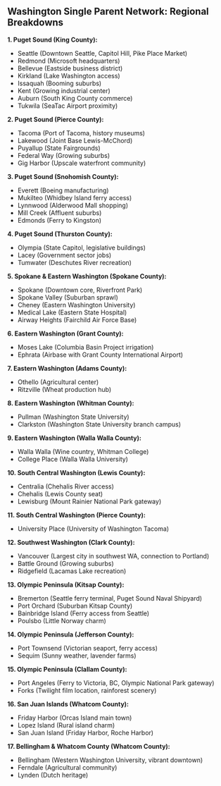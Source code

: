 ## Washington Single Parent Network: Regional Breakdowns

**1. Puget Sound (King County):**

- Seattle (Downtown Seattle, Capitol Hill, Pike Place Market)
- Redmond (Microsoft headquarters)
- Bellevue (Eastside business district)
- Kirkland (Lake Washington access)
- Issaquah (Booming suburbs)
- Kent (Growing industrial center)
- Auburn (South King County commerce)
- Tukwila (SeaTac Airport proximity)

**2. Puget Sound (Pierce County):**

- Tacoma (Port of Tacoma, history museums)
- Lakewood (Joint Base Lewis-McChord)
- Puyallup (State Fairgrounds)
- Federal Way (Growing suburbs)
- Gig Harbor (Upscale waterfront community)

**3. Puget Sound (Snohomish County):**

- Everett (Boeing manufacturing)
- Mukilteo (Whidbey Island ferry access)
- Lynnwood (Alderwood Mall shopping)
- Mill Creek (Affluent suburbs)
- Edmonds (Ferry to Kingston)

**4. Puget Sound (Thurston County):**

- Olympia (State Capitol, legislative buildings)
- Lacey (Government sector jobs)
- Tumwater (Deschutes River recreation)

**5. Spokane & Eastern Washington (Spokane County):**

- Spokane (Downtown core, Riverfront Park)
- Spokane Valley (Suburban sprawl)
- Cheney (Eastern Washington University)
- Medical Lake (Eastern State Hospital)
- Airway Heights (Fairchild Air Force Base)

**6. Eastern Washington (Grant County):**

- Moses Lake (Columbia Basin Project irrigation)
- Ephrata (Airbase with Grant County International Airport)

**7. Eastern Washington (Adams County):**

- Othello (Agricultural center)
- Ritzville (Wheat production hub)

**8. Eastern Washington (Whitman County):**

- Pullman (Washington State University)
- Clarkston (Washington State University branch campus)

**9. Eastern Washington (Walla Walla County):**

- Walla Walla (Wine country, Whitman College)
- College Place (Walla Walla University)

**10. South Central Washington (Lewis County):**

- Centralia (Chehalis River access)
- Chehalis (Lewis County seat)
- Lewisburg (Mount Rainier National Park gateway)

**11. South Central Washington (Pierce County):**

- University Place (University of Washington Tacoma)

**12. Southwest Washington (Clark County):**

- Vancouver (Largest city in southwest WA, connection to Portland)
- Battle Ground (Growing suburbs)
- Ridgefield (Lacamas Lake recreation)

**13. Olympic Peninsula (Kitsap County):**

- Bremerton (Seattle ferry terminal, Puget Sound Naval Shipyard)
- Port Orchard (Suburban Kitsap County)
- Bainbridge Island (Ferry access from Seattle)
- Poulsbo (Little Norway charm)

**14. Olympic Peninsula (Jefferson County):**

- Port Townsend (Victorian seaport, ferry access)
- Sequim (Sunny weather, lavender farms)

**15. Olympic Peninsula (Clallam County):**

- Port Angeles (Ferry to Victoria, BC, Olympic National Park gateway)
- Forks (Twilight film location, rainforest scenery)

**16. San Juan Islands (Whatcom County):**

- Friday Harbor (Orcas Island main town)
- Lopez Island (Rural island charm)
- San Juan Island (Friday Harbor, Roche Harbor)

**17. Bellingham & Whatcom County (Whatcom County):**

- Bellingham (Western Washington University, vibrant downtown)
- Ferndale (Agricultural community)
- Lynden (Dutch heritage)
